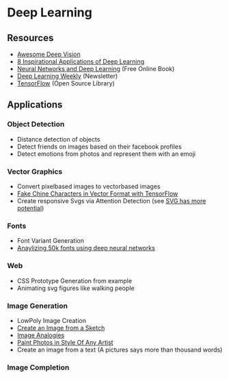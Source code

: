# Deep Learning

## Resources

* [Awesome Deep Vision](https://www.github.com/kjw0612/awesome-deep-vision)
* [8 Inspirational Applications of Deep Learning](http://www.machinelearningmastery.com/inspirational-applications-deep-learning)
* [Neural Networks and Deep Learning](http://www.neuralnetworksanddeeplearning.com) (Free Online Book)
* [Deep Learning Weekly](http://www.deeplearningweekly.com) (Newsletter)
* [TensorFlow](https://www.tensorflow.org) (Open Source Library)

## Applications

### Object Detection

* Distance detection of objects
* Detect friends on images based on their facebook profiles
* Detect emotions from photos and represent them with an emoji

### Vector Graphics

* Convert pixelbased images to vectorbased images
* [Fake Chine Characters in Vector Format with TensorFlow](http://blog.otoro.net/2015/12/28/recurrent-net-dreams-up-fake-chinese-characters-in-vector-format-with-tensorflow/)
* Create responsive Svgs via Attention Detection (see [SVG has more potential](https://madebymike.com.au//writing/svg-has-more-potential/))

### Fonts

* Font Variant Generation
* [Anaylizing 50k fonts using deep neural networks](https://erikbern.com/2016/01/21/analyzing-50k-fonts-using-deep-neural-networks/)

### Web

* CSS Prototype Generation from example
* Animating svg figures like walking people

### Image Generation

* LowPoly Image Creation
* [Create an Image from a Sketch](https://github.com/alexjc/neural-doodle)
* [Image Analogies](https://github.com/awentzonline/image-analogies)
* [Paint Photos in Style Of Any Artist](http://www.boredpanda.com/computer-deep-learning-algorithm-painting-masters/)
* Create an image from a text (A pictures says more than thousand words)

### Image Completion
